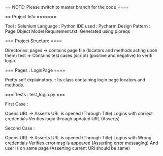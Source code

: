 == NOTE: Please switch to master branch for the code ====

== Project Info =======

Tool : Selenium
Language : Python
IDE used : Pycharm
Design Pattern : Page Object Model
Requirement.txt: Generated using pipreqs

=== Project Structure ====

Directories: pages => contains page file (locators and methods acting upon them) test => Contains test cases (script) (positive and negative) to verifi login.

=== Pages : LoginPage ====

Pretty self explainotory :: Its class containing login page locators and methods.

=== Tests : test_login.py ===

First Case :

Opens URL -> Asserts URL is opened (Through Title)
Logins with correct credentials
Verifies login through updated URL (Asserts)


Second Case :

Opens URL -> Asserts URL is opened (Through Title)
Logins with Wrong credentials
Verifies error msg is appeared (Asserting error messaging)
And user is on same page (Asserting current URl should be same)
